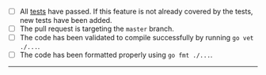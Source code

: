 - [ ] All [tests](https://github.com/jfrog/jfrog-cli/blob/master/CONTRIBUTING.md#tests) have passed. If this feature is not already covered by the tests, new tests have been added.
- [ ] The pull request is targeting the `master` branch.
- [ ] The code has been validated to compile successfully by running `go vet ./...`.
- [ ] The code has been formatted properly using `go fmt ./...`.

---
